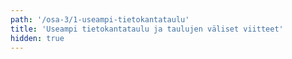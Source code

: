 ```yaml
---
path: '/osa-3/1-useampi-tietokantataulu'
title: 'Useampi tietokantataulu ja taulujen väliset viitteet'
hidden: true
---
```

